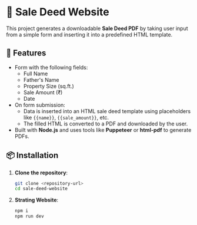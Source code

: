 # 🧾 Sale Deed Website

This project generates a downloadable **Sale Deed PDF** by taking user input from a simple form and inserting it into a predefined HTML template.

## 🚀 Features

- Form with the following fields:
  - Full Name
  - Father's Name
  - Property Size (sq.ft.)
  - Sale Amount (₹)
  - Date
- On form submission:
  - Data is inserted into an HTML sale deed template using placeholders like `{{name}}`, `{{sale_amount}}`, etc.
  - The filled HTML is converted to a PDF and downloaded by the user.
- Built with **Node.js** and uses tools like **Puppeteer** or **html-pdf** to generate PDFs.

## 📦 Installation

1. **Clone the repository**:
   ```bash
   git clone <repository-url>
   cd sale-deed-website

2. **Strating Website**:
   ```bash
   npm i
   npm run dev

